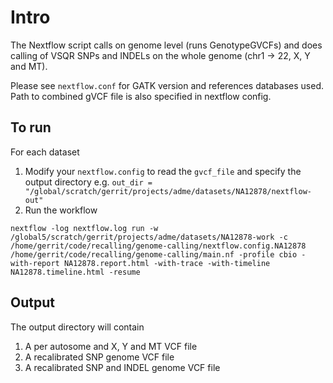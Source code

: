 # Intro

The Nextflow script calls on genome level (runs GenotypeGVCFs) and does calling of VSQR SNPs and INDELs on the whole genome (chr1 -> 22, X, Y and MT).

Please see `nextflow.conf` for GATK version and references databases used. Path to combined gVCF file is also specified in nextflow config.

## To run

For each dataset
1) Modify your `nextflow.config` to read the `gvcf_file` and specify the output directory e.g. `out_dir = "/global/scratch/gerrit/projects/adme/datasets/NA12878/nextflow-out"`
2) Run the workflow
```
nextflow -log nextflow.log run -w /global5/scratch/gerrit/projects/adme/datasets/NA12878-work -c /home/gerrit/code/recalling/genome-calling/nextflow.config.NA12878 /home/gerrit/code/recalling/genome-calling/main.nf -profile cbio -with-report NA12878.report.html -with-trace -with-timeline NA12878.timeline.html -resume
```

## Output

The output directory will contain
1. A per autosome and X, Y and MT VCF file
1. A recalibrated SNP genome VCF file
1. A recalibrated SNP and INDEL genome VCF file
